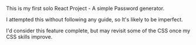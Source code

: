 This is my first solo React Project - A simple Password generator.

I attempted this without following any guide, so It's likely to be imperfect.

I'd consider this feature complete, but may revisit some of the CSS once my CSS skills improve.
